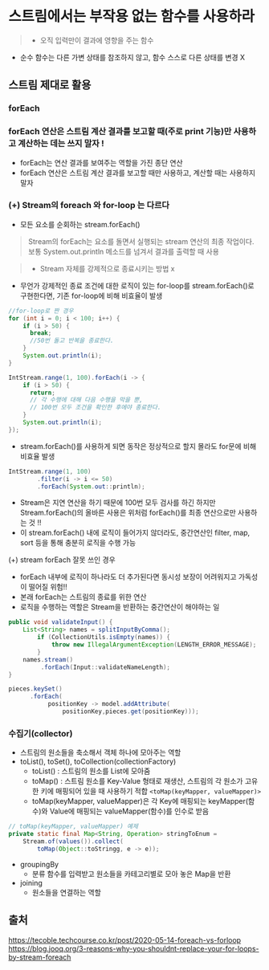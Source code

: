 # 스트림에서는 부작용 없는 함수를 사용하라
> - 오직 입력만이 결과에 영향을 주는 함수
- 순수 함수는 다른 가변 상태를 참조하지 않고, 함수 스스로 다른 상태를 변경 X

## 스트림 제대로 활용
### forEach
### forEach 연산은 스트림 계산 결과를 보고할 때(주로 print 기능)만 사용하고 계산하는 데는 쓰지 말자 ! 
- forEach는 연산 결과를 보여주는 역할을 가진 종단 연산
- forEach 연산은 스트림 계산 결과를 보고할 때만 사용하고, 계산할 때는 사용하지 말자

### (+) Stream의 foreach 와 for-loop 는 다르다
- 모든 요소를 순회하는 stream.forEach()

> Stream의 forEach는 요소를 돌면서 실행되는 stream 연산의 최종 작업이다. 보통 System.out.println 메소드를 넘겨서 결과를 출력할 때 사용

> - Stream 자체를 강제적으로 종료시키는 방법 x
- 무언가 강제적인 종료 조건에 대한 로직이 있는 for-loop를 stream.forEach()로 구현한다면, 기존 for-loop에 비해 비효율이 발생

```java
//for-loop로 짠 경우
for (int i = 0; i < 100; i++) {
    if (i > 50) {
      break;
      //50번 돌고 반복을 종료한다.
    }
    System.out.println(i);
}
```

```java
IntStream.range(1, 100).forEach(i -> {
    if (i > 50) {
      return;
      // 각 수행에 대해 다음 수행을 막을 뿐, 
      // 100번 모두 조건을 확인한 후에야 종료한다.
    }
    System.out.println(i);
});
```
-  stream.forEach()를 사용하게 되면 동작은 정상적으로 할지 몰라도 for문에 비해 비효율 발생

```java
IntStream.range(1, 100)
        .filter(i -> i <= 50)
        .forEach(System.out::println);
```
- Stream은 지연 연산을 하기 때문에 100번 모두 검사를 하긴 하지만 Stream.forEach()의 올바른 사용은 위처럼 forEach()를 최종 연산으로만 사용하는 것 !! 
- 이 stream.forEach() 내에 로직이 들어가지 않더라도, 중간연산인 filter, map, sort 등을 통해 충분히 로직을 수행 가능

(+) stream forEach 잘못 쓰인 경우
- forEach 내부에 로직이 하나라도 더 추가된다면 동시성 보장이 어려워지고 가독성이 떨어질 위험!! 
- 본래 forEach는 스트림의 종료를 위한 연산
- 로직을 수행하는 역할은 Stream을 반환하는 중간연산이 해야하는 일

```java
public void validateInput() {
    List<String> names = splitInputByComma();
        if (CollectionUtils.isEmpty(names)) {
            throw new IllegalArgumentException(LENGTH_ERROR_MESSAGE);
        }
    names.stream()
         .forEach(Input::validateNameLength);
}
```
```java
pieces.keySet()
      .forEach(
           positionKey -> model.addAttribute(
               positionKey,pieces.get(positionKey)));
```
### 수집기(collector)
- 스트림의 원소들을 축소해서 객체 하나에 모아주는 역할
- toList(), toSet(), toCollection(collectionFactory)
   - toList() : 스트림의 원소를 List에 모아줌
   - toMap() : 스트림 원소를 Key-Value 형태로 재생산, 스트림의 각 원소가 고유한 키에 매핑되어 있을 때 사용하기 적합 `<toMap(keyMapper, valueMapper)>`
   - toMap(keyMapper, valueMapper)은 각 Key에 매핑되는 keyMapper(함수)와 Value에 매핑되는 valueMapper(함수)를 인수로 받음

```java
// toMap(keyMapper, valueMapper) 예제
private static final Map<String, Operation> stringToEnum =
    Stream.of(values()).collect(
        toMap(Object::toStringg, e -> e));
```
- groupingBy
   - 분류 함수를 입력받고 원소들을 카테고리별로 모아 놓은 Map을 반환
- joining
   - 원소들을 연결하는 역할

## 출처
https://tecoble.techcourse.co.kr/post/2020-05-14-foreach-vs-forloop
https://blog.jooq.org/3-reasons-why-you-shouldnt-replace-your-for-loops-by-stream-foreach